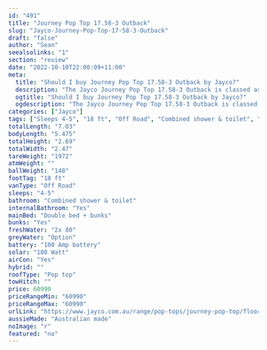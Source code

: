 ```yaml
---
id: "491"
title: "Journey Pop Top 17.58-3 Outback"
slug: "Jayco-Journey-Pop-Top-17-58-3-Outback"
draft: "false"
author: "Sean"
seealsolinks: "1"
section: "review"
date: "2022-10-10T22:00:09+11:00"
meta:
  title: "Should I buy Journey Pop Top 17.58-3 Outback by Jayco?"
  description: "The Jayco Journey Pop Top 17.58-3 Outback is classed as Off Road, and sleeps 4-5 people. It is Australian made and comes in at 18 ft. It generally has Combined shower & toilet."
  ogtitle: "Should I buy Journey Pop Top 17.58-3 Outback by Jayco?"
  ogdescription: "The Jayco Journey Pop Top 17.58-3 Outback is classed as Off Road, and sleeps 4-5 people. It is Australian made and comes in at 18 ft. It generally has Combined shower & toilet."
categories: ["Jayco"]
tags: ["Sleeps 4-5", "18 ft", "Off Road", "Combined shower & toilet", "Pop top", "60 - 70k", "Australian made"]
totalLength: "7.03"
bodyLength: "5.475"
totalHeight: "2.69"
totalWidth: "2.47"
tareWeight: "1972"
atmWeight: ""
ballWeight: "148"
footTag: "18 ft"
vanType: "Off Road"
sleeps: "4-5"
bathroom: "Combined shower & toilet"
internalBathroom: "Yes"
mainBed: "Double bed + bunks"
bunks: "Yes"
freshWater: "2x 80"
greyWater: "Option"
battery: "100 Amp battery"
solar: "180 Watt"
airCon: "Yes"
hybrid: ""
roofType: "Pop top"
towHitch: ""
price: 60990
priceRangeMin: "60990"
priceRangeMax: "60990"
urlLink: "https://www.jayco.com.au/range/pop-tops/journey-pop-top/floor-plans/outback/journey-1758-3objy-my22"
aussieMade: "Australian made"
noImage: "r"
featured: "no"
---
```

